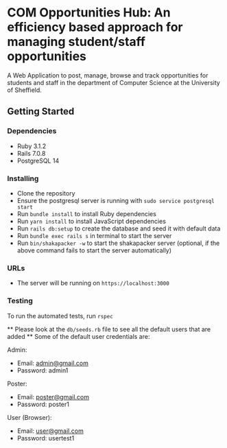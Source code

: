 # COM Opportunities Hub: An efficiency based approach for managing student/staff opportunities
A Web Application to post, manage, browse and track opportunities for students and staff in the department of Computer Science at the University of Sheffield.

## Getting Started
### Dependencies
* Ruby 3.1.2
* Rails 7.0.8
* PostgreSQL 14

### Installing
* Clone the repository
* Ensure the postgresql server is running with `sudo service postgresql start`
* Run `bundle install` to install Ruby dependencies 
* Run `yarn install` to install JavaScript dependencies
* Run `rails db:setup` to create the database and seed it with default data
* Run `bundle exec rails s` in terminal to start the server
* Run `bin/shakapacker -w` to start the shakapacker server (optional, if the above command fails to start the server automatically)

### URLs
* The server will be running on `https://localhost:3000`

### Testing
To run the automated tests, run
`rspec`

** Please look at the `db/seeds.rb` file to see all the default users that are added **
Some of the default user credentials are:

Admin:
* Email: admin@gmail.com
* Password: admin1

Poster:
* Email: poster@gmail.com
* Password: poster1

User (Browser):
* Email: user@gmail.com
* Password: usertest1 
